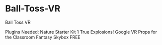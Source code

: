 # Ball-Toss-VR
Ball Toss VR

Plugins Needed:
Nature Starter Kit 1
True Explosions!
Google VR
Props for the Classroom
Fantasy Skybox FREE
